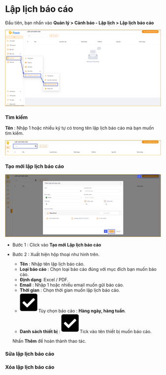 
#  Lập lịch báo cáo


Đầu tiên, bạn nhấn vào **Quản lý > Cảnh báo - Lập lịch >  Lập lịch báo cáo**

<span style="display:block;text-align:left">![Interface manage acount](/docs/assets/images/web-interface/notification/Schedule-a-report.jpg) 

### Tìm kiếm 
**Tên** : Nhập 1 hoặc nhiều ký tự có trong tên lập lịch báo cáo mà bạn muốn tìm kiếm.

<span style="display:block;text-align:left">![Interface manage acount](/docs/assets/images/web-interface/notification/search-report-scheduling.jpg)

### Tạo mới lập lịch báo cáo

<span style="display:block;text-align:left">![Interface manage acount](/docs/assets/images/web-interface/notification/add-report-scheduling.jpg) 

- Bước 1 : Click vào **Tạo mới Lập lịch báo cáo** 
- Bước 2 : Xuất hiện hộp thoại như hình trên.
    - **Tên** : Nhập tên lập lịch báo cáo.
    - **Loại báo cáo** : Chọn loại báo cáo đúng với mục đích bạn muốn báo cáo.
    - **Định dạng** :Excel / PDF.
    - **Email** : Nhập 1 hoặc nhiều email muốn gửi báo cáo.
    - **Thời gian** : Chọn thời gian muốn lập lịch báo cáo.
    - <span class="icon-left svg-filter-tick">![Ok](/docs/assets/images/web-interface/icon/SVG/check-square1.svg) Tùy chọn báo cáo : **Hàng ngày, hàng tuần**.
    - **Danh sách thiết bị** : <span class="icon-left svg-filter-tick">![Ok](/docs/assets/images/web-interface/icon/SVG/check-square1.svg) Tick vào tên thiết bị muốn báo cáo.

    Nhấn **Thêm** để hoàn thành thao tác.

### Sửa lập lịch báo cáo

### Xóa lập lịch báo cáo

